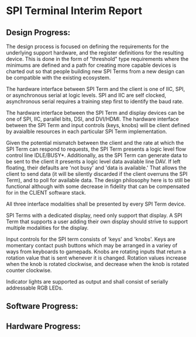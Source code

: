SPI Terminal Interim Report
===========================

## Design Progress:

The design process is focused on defining the requirements for the underlying
support hardware, and the register definitions for the resulting device. This
is done in the form of "threshold" type requirements where the minimums are
defined and a path for creating more capable devices is charted out so that
people building new SPI Terms from a new design can be compatible with the
existing ecosystem.

The hardware interface between SPI Term and the client is one of IIC, SPI, or
asynchronous serial at logic levels. SPI and IIC are self clocked, asynchronous
serial requires a training step first to identify the baud rate.

The hardware interface between the SPI Term and display devices can be one
of SPI, IIC, parallel bits, DSI, and DVI/HDMI. The hardware interface between
the SPI Term and input controls (keys, knobs) will be client defined by
avaialble resources in each particular SPI Term implementation.

Given the potential mismatch between the client and the rate at which the
SPI Term can respond to requests, the SPI Term presents a logic level 
flow control line IDLE/BUSY\*. Additionally, as the SPI Term can generate data
to be sent to the client it presents a logic level data avalable line DAV.
If left floating, their defaults are 'not busy' and 'data is available.'
That allows the client to send data (it will be silently discarded if the client
overruns the SPI Term), and to poll for available data. The design philosophy
here is to still be functional although with some decrease in fidelity that can
be compensated for in the CLIENT software stack.

All three interface modalities shall be presented by every SPI Term device. 

SPI Terms with a dedicated display, need only support that display. A SPI Term
that supports a user adding their own display should strive to support multiple
modalities for the display. 

Input controls for the SPI term consists of 'keys' and 'knobs'. Keys are
momentary contact push buttons which may be arranged in a variey of ways from
keyboards to gamepads. Knobs are rotating inputs that return a rotation value
that is sent whenever it is changed. Rotation values increase when the knob
is rotated clockwise, and decrease when the knob is rotated counter clockwise.

Indicator lights are supported as output and shall consist of serially
addressable RGB LEDs.  

## Software Progress:

## Hardware Progress:
